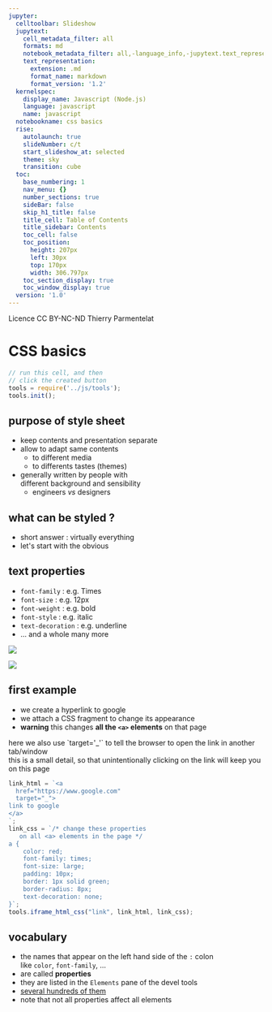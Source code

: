```yaml
---
jupyter:
  celltoolbar: Slideshow
  jupytext:
    cell_metadata_filter: all
    formats: md
    notebook_metadata_filter: all,-language_info,-jupytext.text_representation.jupytext_version
    text_representation:
      extension: .md
      format_name: markdown
      format_version: '1.2'
  kernelspec:
    display_name: Javascript (Node.js)
    language: javascript
    name: javascript
  notebookname: css basics
  rise:
    autolaunch: true
    slideNumber: c/t
    start_slideshow_at: selected
    theme: sky
    transition: cube
  toc:
    base_numbering: 1
    nav_menu: {}
    number_sections: true
    sideBar: false
    skip_h1_title: false
    title_cell: Table of Contents
    title_sidebar: Contents
    toc_cell: false
    toc_position:
      height: 207px
      left: 30px
      top: 170px
      width: 306.797px
    toc_section_display: true
    toc_window_display: true
  version: '1.0'
---
```


<div class="licence">
<span>Licence CC BY-NC-ND</span>
<span>Thierry Parmentelat</span>
</div>

<!-- #region slideshow={"slide_type": ""} -->
# CSS basics
<!-- #endregion -->

```javascript
// run this cell, and then 
// click the created button
tools = require('../js/tools');
tools.init();
```

<!-- #region slideshow={"slide_type": "slide"} -->
## purpose of style sheet
<!-- #endregion -->

<!-- #region slideshow={"slide_type": ""} -->
* keep contents and presentation separate
* allow to adapt same contents 
  * to different media
  * to differents tastes (themes)
* generally written by people with  
  different background and sensibility
  * engineers *vs* designers
<!-- #endregion -->

<!-- #region slideshow={"slide_type": "slide"} -->
## what can be styled ?
<!-- #endregion -->

<!-- #region slideshow={"slide_type": ""} -->
* short answer : virtually everything
* let's start with the obvious
<!-- #endregion -->

<!-- #region slideshow={"slide_type": "slide"} -->
## text properties
<!-- #endregion -->

<!-- #region slideshow={"slide_type": ""} -->
* `font-family` : e.g. Times
* `font-size` : e.g. 12px
* `font-weight` : e.g. bold
* `font-style` : e.g. italic
* `text-decoration` : e.g. underline
* … and a whole many more
<!-- #endregion -->

<!-- #region cell_style="center" slideshow={"slide_type": "slide"} -->
![](../media/list-properties-all.png)
<!-- #endregion -->

<!-- #region cell_style="center" slideshow={"slide_type": "slide"} trusted=true -->
![](../media/list-properties-filtered.png)
<!-- #endregion -->

<!-- #region slideshow={"slide_type": "slide"} -->
## first example
<!-- #endregion -->

* we create a hyperlink to google
* we attach a CSS fragment to change its appearance
* **warning** this changes **all the `<a>` elements** on that page


<p class="rise-footnote"> here we also use `target='_'`
to tell the browser to open the link in another tab/window<br>
    this is a small detail, so that unintentionally clicking on the link will keep you on this page
</p>


```javascript hide_input=true slideshow={"slide_type": "slide"}
link_html = `<a 
  href="https://www.google.com" 
  target="_">
link to google
</a>
`;
link_css = `/* change these properties
   on all <a> elements in the page */
a {
    color: red;
    font-family: times;
    font-size: large;
    padding: 10px;
    border: 1px solid green;
    border-radius: 8px;
    text-decoration: none;
}`;
tools.iframe_html_css("link", link_html, link_css);
```

<!-- #region slideshow={"slide_type": "slide"} -->
## vocabulary
<!-- #endregion -->

* the names that appear on the left hand side of the `:` colon   
  like `color`, `font-family`, …
* are called **properties** 
* they are listed in the `Elements` pane of the devel tools
* [several hundreds of them](https://css-tricks.com/how-many-css-properties-are-there/)
* note that not all properties affect all elements
